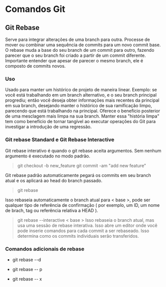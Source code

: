 # Comandos Git
<h2> Git Rebase </h2> 
Serve para integrar alterações de uma branch para outra.
Processe de mover ou combinar uma sequência de commits para um novo commit base.
O rebase muda a base do seu branch de um commit para outro, fazendo parecer que o seu branch foi criado a partir de um commit diferente.
Importante entender que apesar de parecer o mesmo branch, ele é composto de commits novos.
<h3>Uso</h3>
Usado para manter um histórico de projeto de maneira linear. Exemplo: se você está trabalhando em um branch alternativo, e o seu branch principal progrediu; então você deseja obter informações mais recentes da principal em sua branch, desejando manter o histórico de sua ramificação limpo, parecendo que está trabalhando na principal. Oferece o benefício posterior de uma mesclagem mais limpa na sua branch. Manter essa "história limpa" tem como benefício de tornar tangível ao executar operações do Git para investigar a introdução de uma regressão.
 <h3>Git rebase Standard e Git Rebase Interactive</h3>
 Git rebase interativo é quando o git rebase aceita argumentos. Sem nenhum argumento é executado no modo padrão.

 > git checkout -b new_feature
 > git commit -am "add new feature"

Git rebase padrão automaticamente pegará os commits em seu branch atual e os aplicará ao head do branch passado.
> git rebase <base>

Isso rebaseia automaticamente o branch atual para < base >, pode ser qualquer tipo de referência de confirmação ( por exemplo, um ID, um nome de brach, tag ou referência relativa a HEAD ).

>git rebase --interactive < base >
Isso rebaseia o branch atual, mas usa uma sessão de rebase interativa. Isso abre um editor onde você pode inserie comandos para cada commit a ser rebaseado. Isso determina como os commits individuais serão transferidos.
<h3>Comandos adicionais de rebase</h3>

* git rebase --d

* git rebase -- p


* git rebase -- x


